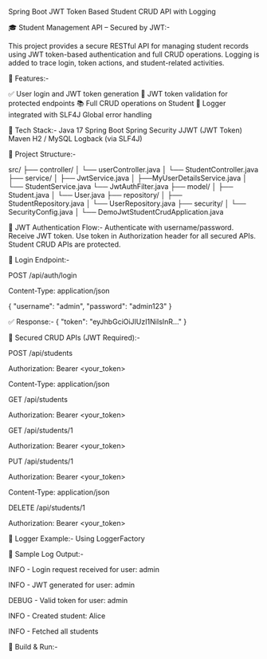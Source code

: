Spring Boot JWT Token Based Student CRUD API with Logging


🎓 Student Management API – Secured by JWT:-

This project provides a secure RESTful API for managing student records using JWT token-based authentication and full CRUD operations. Logging is added to trace login, token actions, and student-related activities.

🚀 Features:-

✅ User login and JWT token generation
🔐 JWT token validation for protected endpoints
📚 Full CRUD operations on Student
🧾 Logger integrated with SLF4J
Global error handling

🧱 Tech Stack:-
Java 17
Spring Boot
Spring Security
JJWT (JWT Token)
Maven
H2 / MySQL
Logback (via SLF4J)

📁 Project Structure:-

src/
├── controller/
│   └── userController.java
│   └── StudentController.java
├── service/
│   ├── JwtService.java
│   ├──MyUserDetailsService.java
│   └── StudentService.java
     └── JwtAuthFilter.java
├── model/
│   ├── Student.java
│   └── User.java
├── repository/
│   ├── StudentRepository.java
│   └── UserRepository.java
├── security/
│   └── SecurityConfig.java
│   └── DemoJwtStudentCrudApplication.java

🔐 JWT Authentication Flow:-
Authenticate with username/password.
Receive JWT token.
Use token in Authorization header for all secured APIs.
Student CRUD APIs are protected.

🔑 Login Endpoint:-

POST /api/auth/login

Content-Type: application/json

{
  "username": "admin",
  "password": "admin123"
}

✅ Response:-
{
  "token": "eyJhbGciOiJIUzI1NiIsInR..."
}

🧪 Secured CRUD APIs (JWT Required):-

POST /api/students

Authorization: Bearer <your_token>

Content-Type: application/json

GET /api/students

Authorization: Bearer <your_token>

GET /api/students/1

Authorization: Bearer <your_token>

PUT /api/students/1

Authorization: Bearer <your_token>

Content-Type: application/json

DELETE /api/students/1

Authorization: Bearer <your_token>

🧾 Logger Example:-
Using LoggerFactory

📓 Sample Log Output:-

INFO  - Login request received for user: admin

INFO  - JWT generated for user: admin

DEBUG - Valid token for user: admin

INFO  - Created student: Alice

INFO  - Fetched all students

🧰 Build & Run:-















